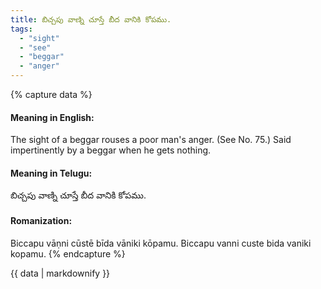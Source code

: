 ```yaml
---
title: బిచ్చపు వాణ్ని చూస్తే బీద వానికి కోపము.
tags:
  - "sight"
  - "see"
  - "beggar"
  - "anger"
---
```


{% capture data %}
#### Meaning in English:
The sight of a beggar rouses a poor man's anger.
(See No. 75.)
Said impertinently by a beggar when he gets nothing.

#### Meaning in Telugu:
బిచ్చపు వాణ్ని చూస్తే బీద వానికి కోపము.

#### Romanization:
Biccapu vāṇni cūstē bīda vāniki kōpamu.
Biccapu vanni custe bida vaniki kopamu.
{% endcapture %}

{{ data | markdownify }}

